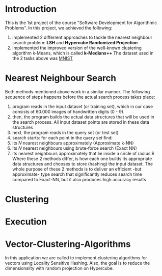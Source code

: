 # Introduction  
This is the 1st project of the course "Software Development for Algorithmic Problems". In this 
project, we achieved the following:  
1. implemented 2 differrent approaches to tackle the nearest neighbour search problem: **LSH** 
and **Hypercube Randomized Projection** 
2. implemented the improved version of the well-known clustering algorithm k-Means, which is 
called **k-Medians++**
The dataset used in the 2 tasks above was [MNIST](http://yann.lecun.com/exdb/mnist/)

# Nearest Neighbour Search  
Both methods mentioned above work in a similar manner. The following sequence of steps happens 
before the actual search process takes place:  
1. program reads in the input dataset (or training set), which in our case consists of 60.000 
images of handwritten digits (0 - 9). 
2. then, the program builds the actual data structures that will be used in the search process.
All input dataset points are stored in these data structures
3. next, the program reads in the query set (or test set)
4. search starts: for each point in the query set find:
  1. its _N_ nearest neighbours approximately (Approximate k-NN)
  2. its _N_ nearest neighbours using brute-force search (Exact NN)
  3. its nearest neighbours approximately that lie inside a circle of radius R
Where these 2 methods differ, is how each one builds its appropriate data structures and chooses to store (hashing) the input dataset. The whole purpose of these 2 methods is to deliver an 
efficient -but approximate- type search that significantly reduces search time compared to 
Exact-NN, but it also produces high accuracy results


# Clustering


# Execution



# Vector-Clustering-Algorithms
In this application we are called to implement clustering algorithms for vectors using Locality Sensitive Hashing. Also, the goal is to reduce the dimensionality with random projection on Hypercube.
